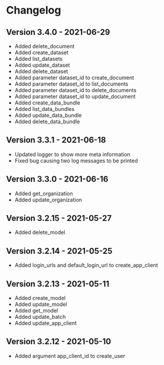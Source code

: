 # Changelog 

## Version 3.4.0 - 2021-06-29

- Added delete_document
- Added create_dataset
- Added list_datasets 
- Added update_dataset
- Added delete_dataset
- Added parameter dataset_id to create_document
- Added parameter dataset_id to list_documents
- Added parameter dataset_id to delete_documents
- Added parameter dataset_id to update_document
- Added create_data_bundle
- Added list_data_bundles 
- Added update_data_bundle
- Added delete_data_bundle

## Version 3.3.1 - 2021-06-18

- Updated logger to show more meta information
- Fixed bug causing two log messages to be printed

## Version 3.3.0 - 2021-06-16

- Added get_organization
- Added update_organization 

## Version 3.2.15 - 2021-05-27

- Added delete_model 

## Version 3.2.14 - 2021-05-25

- Added login_urls and default_login_url to create_app_client

## Version 3.2.13 - 2021-05-11

- Added create_model
- Added update_model
- Added get_model
- Added update_batch
- Added update_app_client

## Version 3.2.12 - 2021-05-10

- Added argument app_client_id to create_user
